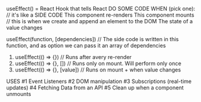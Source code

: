 useEffect() = React Hook that tells React DO SOME CODE WHEN (pick one): // it's like a SIDE CODE
    This component re-renders 
    This component mounts   // this is when we create and append an element to the DOM
    The state of a value changes 

useEffect(function, [dependencies])  // The side code is written in this function, and as option we can pass it an array of dependencies

1. useEffect(() => {})              // Runs after avery re-render
2. useEffect(() => {}, [])          // Runs only on mount. Will perform only once 
3. useEffect(() => {}, [value])     // Runs on mount + when value changes

USES
#1 Event Listeners
#2 DOM manipulation
#3 Subscriptions (real-time updates)
#4 Fetching Data from an API
#5 Clean up when a component unmounts
